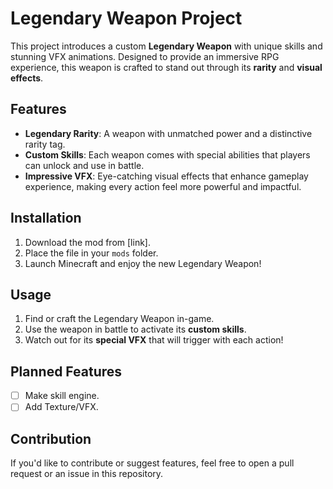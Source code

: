 # Legendary Weapon Project

This project introduces a custom **Legendary Weapon** with unique skills and stunning VFX animations. Designed to provide an immersive RPG experience, this weapon is crafted to stand out through its **rarity** and **visual effects**.

## Features

- **Legendary Rarity**: A weapon with unmatched power and a distinctive rarity tag.
- **Custom Skills**: Each weapon comes with special abilities that players can unlock and use in battle.
- **Impressive VFX**: Eye-catching visual effects that enhance gameplay experience, making every action feel more powerful and impactful.
  
## Installation

1. Download the mod from [link].
2. Place the file in your `mods` folder.
3. Launch Minecraft and enjoy the new Legendary Weapon!

## Usage

1. Find or craft the Legendary Weapon in-game.
2. Use the weapon in battle to activate its **custom skills**.
3. Watch out for its **special VFX** that will trigger with each action!

## Planned Features

- [ ] Make skill engine.
- [ ] Add Texture/VFX.

## Contribution

If you'd like to contribute or suggest features, feel free to open a pull request or an issue in this repository.
